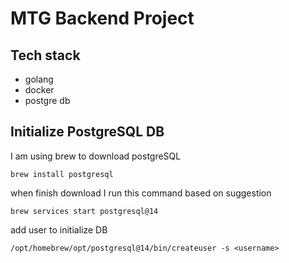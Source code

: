 # MTG Backend Project

## Tech stack
- golang
- docker
- postgre db

## Initialize PostgreSQL DB
I am using brew to download postgreSQL

```
brew install postgresql
```

when finish download I run this command based on suggestion

```
brew services start postgresql@14
```

add user to initialize DB

```
/opt/homebrew/opt/postgresql@14/bin/createuser -s <username>
```